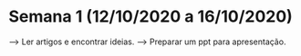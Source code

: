 









# Semana 1 (12/10/2020 a 16/10/2020)
--> Ler artigos e encontrar ideias.
--> Preparar um ppt para apresentação.
